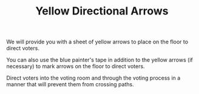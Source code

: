 ﻿---
section: "BEFORE ELECTION DAY"
title: "Slide 15"
title: "Yellow Directional Arrows"
layout: slide
---

We will provide you with a sheet of yellow arrows to place on the floor to direct voters.

You can also use the blue painter's tape in addition to the yellow arrows (if necessary) to mark arrows on the floor to direct voters.

Direct voters into the voting room and through the voting process in a manner that will prevent them from crossing paths.